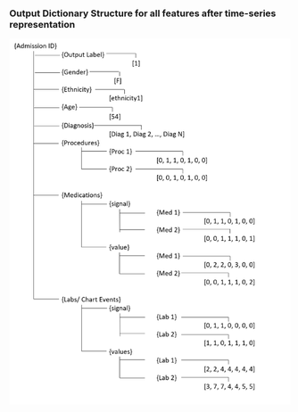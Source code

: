 
### Output Dictionary Structure for all features after time-series representation

![](images/dict.png)
